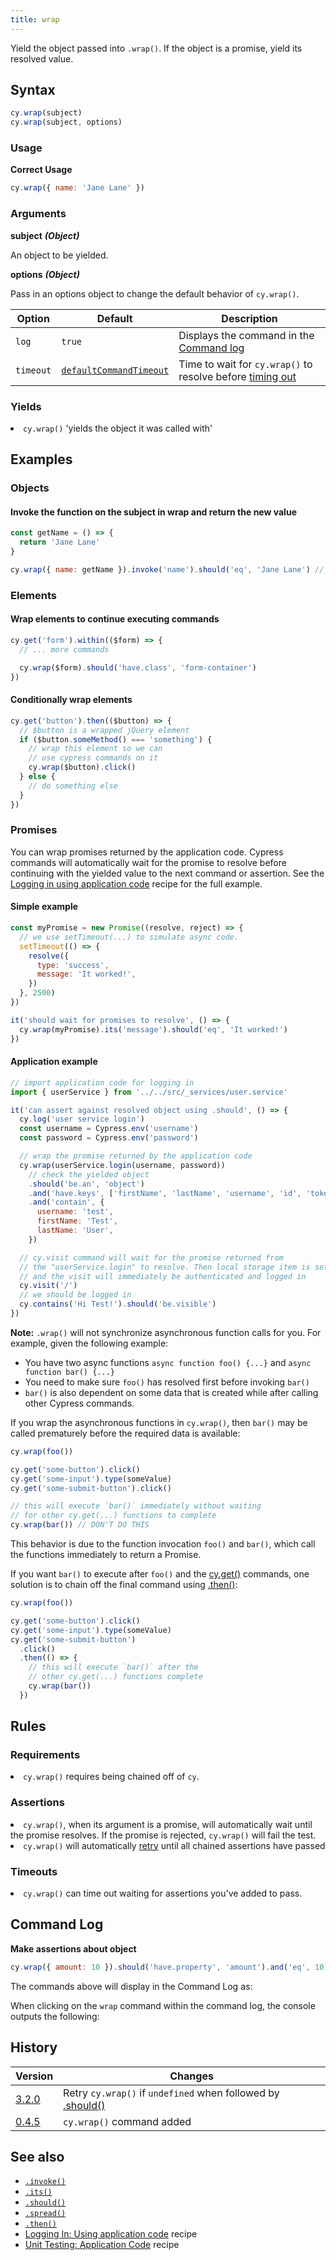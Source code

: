 ```yaml
---
title: wrap
---
```


Yield the object passed into `.wrap()`. If the object is a promise, yield its
resolved value.

## Syntax

```javascript
cy.wrap(subject)
cy.wrap(subject, options)
```

### Usage

**<Icon name="check-circle" color="green"/> Correct Usage**

```javascript
cy.wrap({ name: 'Jane Lane' })
```

### Arguments

**<Icon name="angle-right"/> subject** **_(Object)_**

An object to be yielded.

**<Icon name="angle-right"/> options** **_(Object)_**

Pass in an options object to change the default behavior of `cy.wrap()`.

| Option    | Default                                                              | Description                                                                              |
| --------- | -------------------------------------------------------------------- | ---------------------------------------------------------------------------------------- |
| `log`     | `true`                                                               | Displays the command in the [Command log](/guides/core-concepts/test-runner#Command-Log) |
| `timeout` | [`defaultCommandTimeout`](/guides/references/configuration#Timeouts) | Time to wait for `cy.wrap()` to resolve before [timing out](#Timeouts)                   |

### Yields [<Icon name="question-circle"/>](/guides/core-concepts/introduction-to-cypress#Subject-Management)

<List><li>`cy.wrap()` 'yields the object it was called with' </li></List>

## Examples

### Objects

#### Invoke the function on the subject in wrap and return the new value

```javascript
const getName = () => {
  return 'Jane Lane'
}

cy.wrap({ name: getName }).invoke('name').should('eq', 'Jane Lane') // true
```

### Elements

#### Wrap elements to continue executing commands

```javascript
cy.get('form').within(($form) => {
  // ... more commands

  cy.wrap($form).should('have.class', 'form-container')
})
```

#### Conditionally wrap elements

```javascript
cy.get('button').then(($button) => {
  // $button is a wrapped jQuery element
  if ($button.someMethod() === 'something') {
    // wrap this element so we can
    // use cypress commands on it
    cy.wrap($button).click()
  } else {
    // do something else
  }
})
```

### Promises

You can wrap promises returned by the application code. Cypress commands will
automatically wait for the promise to resolve before continuing with the yielded
value to the next command or assertion. See the
[Logging in using application code](/examples/examples/recipes#Logging-In)
recipe for the full example.

#### Simple example

```js
const myPromise = new Promise((resolve, reject) => {
  // we use setTimeout(...) to simulate async code.
  setTimeout(() => {
    resolve({
      type: 'success',
      message: 'It worked!',
    })
  }, 2500)
})

it('should wait for promises to resolve', () => {
  cy.wrap(myPromise).its('message').should('eq', 'It worked!')
})
```

<DocsImage src="/img/api/wrap/cypress-wrapped-promise-waits-to-resolve.gif" alt="Wrap of promises" />

#### Application example

```javascript
// import application code for logging in
import { userService } from '../../src/_services/user.service'

it('can assert against resolved object using .should', () => {
  cy.log('user service login')
  const username = Cypress.env('username')
  const password = Cypress.env('password')

  // wrap the promise returned by the application code
  cy.wrap(userService.login(username, password))
    // check the yielded object
    .should('be.an', 'object')
    .and('have.keys', ['firstName', 'lastName', 'username', 'id', 'token'])
    .and('contain', {
      username: 'test',
      firstName: 'Test',
      lastName: 'User',
    })

  // cy.visit command will wait for the promise returned from
  // the "userService.login" to resolve. Then local storage item is set
  // and the visit will immediately be authenticated and logged in
  cy.visit('/')
  // we should be logged in
  cy.contains('Hi Test!').should('be.visible')
})
```

**Note:** `.wrap()` will not synchronize asynchronous function calls for you.
For example, given the following example:

- You have two async functions `async function foo() {...}` and
  `async function bar() {...}`
- You need to make sure `foo()` has resolved first before invoking `bar()`
- `bar()` is also dependent on some data that is created while after calling
  other Cypress commands.

**<Icon name="exclamation-triangle" color="red"/>** If you wrap the
asynchronous functions in `cy.wrap()`, then `bar()` may be called prematurely
before the required data is available:

```javascript
cy.wrap(foo())

cy.get('some-button').click()
cy.get('some-input').type(someValue)
cy.get('some-submit-button').click()

// this will execute `bar()` immediately without waiting
// for other cy.get(...) functions to complete
cy.wrap(bar()) // DON'T DO THIS
```

This behavior is due to the function invocation `foo()` and `bar()`, which call
the functions immediately to return a Promise.

**<Icon name="check-circle" color="green"/>** If you want `bar()` to
execute after `foo()` and the [cy.get()](/api/commands/get) commands, one
solution is to chain off the final command using [.then()](/api/commands/then):

```javascript
cy.wrap(foo())

cy.get('some-button').click()
cy.get('some-input').type(someValue)
cy.get('some-submit-button')
  .click()
  .then(() => {
    // this will execute `bar()` after the
    // other cy.get(...) functions complete
    cy.wrap(bar())
  })
```

## Rules

### Requirements [<Icon name="question-circle"/>](/guides/core-concepts/introduction-to-cypress#Chains-of-Commands)

<List><li>`cy.wrap()` requires being chained off of `cy`.</li></List>

### Assertions [<Icon name="question-circle"/>](/guides/core-concepts/introduction-to-cypress#Assertions)

<List><li>`cy.wrap()`, when its argument is a promise, will automatically wait
until the promise resolves. If the promise is rejected, `cy.wrap()` will fail
the test.</li><li>`cy.wrap()` will automatically
[retry](/guides/core-concepts/retry-ability) until all chained assertions have
passed</li></List>

### Timeouts [<Icon name="question-circle"/>](/guides/core-concepts/introduction-to-cypress#Timeouts)

<List><li>`cy.wrap()` can time out waiting for assertions you've added to
pass.</li></List>

## Command Log

**Make assertions about object**

```javascript
cy.wrap({ amount: 10 }).should('have.property', 'amount').and('eq', 10)
```

The commands above will display in the Command Log as:

<DocsImage src="/img/api/wrap/wrapped-object-in-cypress-tests.png" alt="Command Log wrap" />

When clicking on the `wrap` command within the command log, the console outputs
the following:

<DocsImage src="/img/api/wrap/console-log-only-shows-yield-of-wrap.png" alt="Console Log wrap" />

## History

| Version                                     | Changes                                                                             |
| ------------------------------------------- | ----------------------------------------------------------------------------------- |
| [3.2.0](/guides/references/changelog#3-2-0) | Retry `cy.wrap()` if `undefined` when followed by [.should()](/api/commands/should) |
| [0.4.5](/guides/references/changelog#0.4.5) | `cy.wrap()` command added                                                           |

## See also

- [`.invoke()`](/api/commands/invoke)
- [`.its()`](/api/commands/its)
- [`.should()`](/api/commands/should)
- [`.spread()`](/api/commands/spread)
- [`.then()`](/api/commands/then)
- [Logging In: Using application code](/examples/examples/recipes#Logging-In)
  recipe
- [Unit Testing: Application Code](/examples/examples/recipes#Unit-Testing)
  recipe
